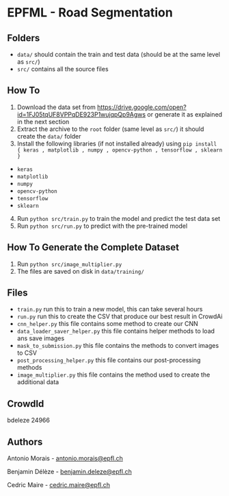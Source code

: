# EPFML - Road Segmentation

## Folders
* `data/` should contain the train and test data (should be at the same level as `src/`)
* `src/` contains all the source files

## How To
1) Download the data set from https://drive.google.com/open?id=1FJ05tqUF8VPPqDE923P1wujqpQp9Agws or generate it as explained in the next section
2) Extract the archive to the `root` folder (same level as `src/`)  it should create the `data/` folder
3) Install the following libraries (if not installed already) using `pip install { keras , matplotlib , numpy , opencv-python , tensorflow , sklearn }`
  * `keras` 
  * `matplotlib` 
  * `numpy` 
  * `opencv-python` 
  * `tensorflow` 
  * `sklearn` 

4) Run `python src/train.py` to train the model and predict the test data set
5) Run `python src/run.py` to predict with the pre-trained model

## How To Generate the Complete Dataset
1) Run `python src/image_multiplier.py` 
2) The files are saved on disk in `data/training/`

## Files
* `train.py` run this to train a new model, this can take several hours
* `run.py` run this to create the CSV that produce our best result in CrowdAi
* `cnn_helper.py` this file contains some method to create our CNN
* `data_loader_saver_helper.py` this file contains helper methods to load ans save images
* `mask_to_submission.py` this file contains the methods to convert images to CSV
* `post_processing_helper.py` this file contains our post-processing methods
* `image_multiplier.py` this file contains the method used to create the additional data

## CrowdId
bdeleze 24966

## Authors
Antonio Morais - antonio.morais@epfl.ch

Benjamin Délèze - benjamin.deleze@epfl.ch

Cedric Maire - cedric.maire@epfl.ch
